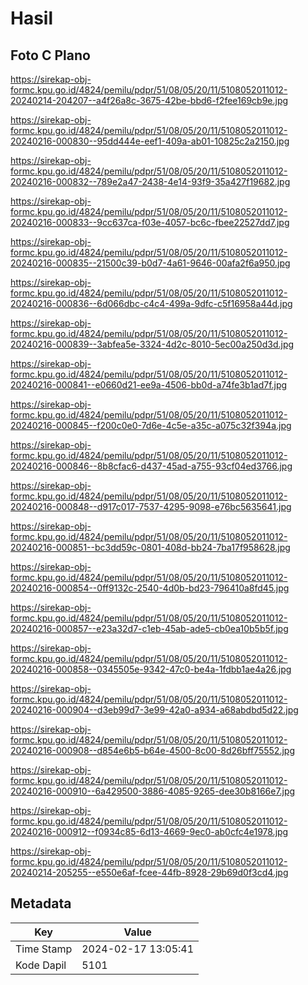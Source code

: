 # Hasil

## Foto C Plano

https://sirekap-obj-formc.kpu.go.id/4824/pemilu/pdpr/51/08/05/20/11/5108052011012-20240214-204207--a4f26a8c-3675-42be-bbd6-f2fee169cb9e.jpg

https://sirekap-obj-formc.kpu.go.id/4824/pemilu/pdpr/51/08/05/20/11/5108052011012-20240216-000830--95dd444e-eef1-409a-ab01-10825c2a2150.jpg

https://sirekap-obj-formc.kpu.go.id/4824/pemilu/pdpr/51/08/05/20/11/5108052011012-20240216-000832--789e2a47-2438-4e14-93f9-35a427f19682.jpg

https://sirekap-obj-formc.kpu.go.id/4824/pemilu/pdpr/51/08/05/20/11/5108052011012-20240216-000833--9cc637ca-f03e-4057-bc6c-fbee22527dd7.jpg

https://sirekap-obj-formc.kpu.go.id/4824/pemilu/pdpr/51/08/05/20/11/5108052011012-20240216-000835--21500c39-b0d7-4a61-9646-00afa2f6a950.jpg

https://sirekap-obj-formc.kpu.go.id/4824/pemilu/pdpr/51/08/05/20/11/5108052011012-20240216-000836--6d066dbc-c4c4-499a-9dfc-c5f16958a44d.jpg

https://sirekap-obj-formc.kpu.go.id/4824/pemilu/pdpr/51/08/05/20/11/5108052011012-20240216-000839--3abfea5e-3324-4d2c-8010-5ec00a250d3d.jpg

https://sirekap-obj-formc.kpu.go.id/4824/pemilu/pdpr/51/08/05/20/11/5108052011012-20240216-000841--e0660d21-ee9a-4506-bb0d-a74fe3b1ad7f.jpg

https://sirekap-obj-formc.kpu.go.id/4824/pemilu/pdpr/51/08/05/20/11/5108052011012-20240216-000845--f200c0e0-7d6e-4c5e-a35c-a075c32f394a.jpg

https://sirekap-obj-formc.kpu.go.id/4824/pemilu/pdpr/51/08/05/20/11/5108052011012-20240216-000846--8b8cfac6-d437-45ad-a755-93cf04ed3766.jpg

https://sirekap-obj-formc.kpu.go.id/4824/pemilu/pdpr/51/08/05/20/11/5108052011012-20240216-000848--d917c017-7537-4295-9098-e76bc5635641.jpg

https://sirekap-obj-formc.kpu.go.id/4824/pemilu/pdpr/51/08/05/20/11/5108052011012-20240216-000851--bc3dd59c-0801-408d-bb24-7ba17f958628.jpg

https://sirekap-obj-formc.kpu.go.id/4824/pemilu/pdpr/51/08/05/20/11/5108052011012-20240216-000854--0ff9132c-2540-4d0b-bd23-796410a8fd45.jpg

https://sirekap-obj-formc.kpu.go.id/4824/pemilu/pdpr/51/08/05/20/11/5108052011012-20240216-000857--e23a32d7-c1eb-45ab-ade5-cb0ea10b5b5f.jpg

https://sirekap-obj-formc.kpu.go.id/4824/pemilu/pdpr/51/08/05/20/11/5108052011012-20240216-000858--0345505e-9342-47c0-be4a-1fdbb1ae4a26.jpg

https://sirekap-obj-formc.kpu.go.id/4824/pemilu/pdpr/51/08/05/20/11/5108052011012-20240216-000904--d3eb99d7-3e99-42a0-a934-a68abdbd5d22.jpg

https://sirekap-obj-formc.kpu.go.id/4824/pemilu/pdpr/51/08/05/20/11/5108052011012-20240216-000908--d854e6b5-b64e-4500-8c00-8d26bff75552.jpg

https://sirekap-obj-formc.kpu.go.id/4824/pemilu/pdpr/51/08/05/20/11/5108052011012-20240216-000910--6a429500-3886-4085-9265-dee30b8166e7.jpg

https://sirekap-obj-formc.kpu.go.id/4824/pemilu/pdpr/51/08/05/20/11/5108052011012-20240216-000912--f0934c85-6d13-4669-9ec0-ab0cfc4e1978.jpg

https://sirekap-obj-formc.kpu.go.id/4824/pemilu/pdpr/51/08/05/20/11/5108052011012-20240214-205255--e550e6af-fcee-44fb-8928-29b69d0f3cd4.jpg


## Metadata

| Key        | Value               |
| ---------- | ------------------- |
| Time Stamp | 2024-02-17 13:05:41 |
| Kode Dapil | 5101                |



